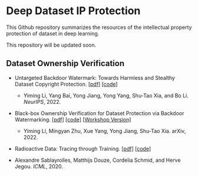 # Deep Dataset IP Protection
This Github repository summarizes the resources of the intellectual property protection of dataset in deep learning.

This repository will be updated soon.

## Dataset Ownership Verification
- Untargeted Backdoor Watermark: Towards Harmless and Stealthy Dataset Copyright Protection.
  [[pdf]](https://www.researchgate.net/publication/363766436_Untargeted_Backdoor_Watermark_Towards_Harmless_and_Stealthy_Dataset_Copyright_Protection)
  [[code]](https://github.com/THUYimingLi/Untargeted_Backdoor_Watermark)
  - Yiming Li, Yang Bai, Yong Jiang, Yong Yang, Shu-Tao Xia, and Bo Li. *NeurIPS*, 2022.
 
 - Black-box Ownership Verification for Dataset Protection via Backdoor Watermarking.
   [[pdf]](https://arxiv.org/pdf/2209.06015.pdf)
   [[code]](https://github.com/THUYimingLi/DVBW)
   [[Workshop Version]](https://arxiv.org/pdf/2010.05821.pdf)
   - Yiming Li, Mingyan Zhu, Xue Yang, Yong Jiang, Shu-Tao Xia. arXiv, 2022.

 - Radioactive Data: Tracing through Training.
  [[pdf]](http://proceedings.mlr.press/v119/sablayrolles20a/sablayrolles20a.pdf)
  [[code]](https://github.com/facebookresearch/radioactive_data)
  - Alexandre Sablayrolles, Matthijs Douze, Cordelia Schmid, and Herve Jegou. *ICML*, 2020.
